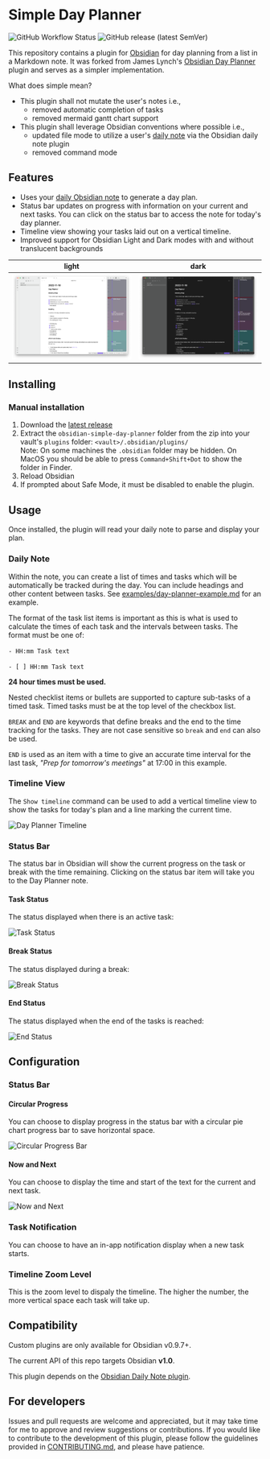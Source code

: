 # Simple Day Planner

![GitHub Workflow Status](https://img.shields.io/github/workflow/status/sessionsdev/obsidian-simple-day-planner/test?logo=github&style=for-the-badge) ![GitHub release (latest SemVer)](https://img.shields.io/github/v/release/sessionsdev/obsidian-simple-day-planner?style=for-the-badge&sort=semver)

This repository contains a plugin for [Obsidian](https://obsidian.md/) for day planning from a list in a Markdown note.  It was forked from James Lynch's [Obsidian Day Planner](https://github.com/lynchjames/obsidian-day-planner) plugin and serves as a simpler implementation.

What does simple mean?
- This plugin shall not mutate the user's notes i.e.,
    - removed automatic completion of tasks
    - removed mermaid gantt chart support
- This plugin shall leverage Obsidian conventions where possible i.e.,
    - updated file mode to utilize a user's [daily note][daily-note] via the Obsidian daily note plugin
    - removed command mode

## Features

- Uses your [daily Obsidian note][daily-note] to generate a day plan.
- Status bar updates on progress with information on your current and next tasks. You can click on the status bar to access the note for today's day planner.
- Timeline view showing your tasks laid out on a vertical timeline.
- Improved support for Obsidian Light and Dark modes with and without translucent backgrounds

|light | dark|
|:----:|:---:|
|![Day Planner Demo Image](https://raw.githubusercontent.com/jdbeightol/obsidian-simple-day-planner/main/images/day-planner-note-preview.png) | ![Day Planner Demo Image Dark](https://raw.githubusercontent.com/jdbeightol/obsidian-simple-day-planner/main/images/day-planner-note-preview-dark.png)|

## Installing

### Manual installation

1. Download the [latest release](https://github.com/sessionsdev/obsidian-simple-day-planner/releases/latest)
1. Extract the `obsidian-simple-day-planner` folder from the zip into your vault's `plugins` folder: `<vault>/.obsidian/plugins/`  
Note: On some machines the `.obsidian` folder may be hidden. On MacOS you should be able to press `Command+Shift+Dot` to show the folder in Finder.
1. Reload Obsidian
1. If prompted about Safe Mode, it must be disabled to enable the plugin.

## Usage

Once installed, the plugin will read your daily note to parse and display your plan.

### Daily Note

Within the note, you can create a list of times and tasks which will be automatically be tracked during the day. You can include headings and other content between tasks.  See [examples/day-planner-example.md](examples/day-planner-example.md) for an example.

The format of the task list items is important as this is what is used to calculate the times of each task and the intervals between tasks. The format must be one of:

 ```- HH:mm Task text```
 
 ```- [ ] HH:mm Task text```
 
 **24 hour times must be used.** 

 Nested checklist items or bullets are supported to capture sub-tasks of a timed task. Timed tasks must be at the top level of the checkbox list.

 `BREAK` and `END` are keywords that define breaks and the end to the time tracking for the tasks. They are not case sensitive so `break` and `end` can also be used.

 `END` is used as an item with a time to give an accurate time interval for the last task, *"Prep for tomorrow's meetings"* at 17:00 in this example.

### Timeline View

The `Show timeline` command can be used to add a vertical timeline view to show the tasks for today's plan and a line marking the current time.

![Day Planner Timeline](https://raw.githubusercontent.com/jdbeightol/obsidian-simple-day-planner/main/images/day-planner-timeline.png)

### Status Bar

The status bar in Obsidian will show the current progress on the task or break with the time remaining. Clicking on the status bar item will take you to the Day Planner note.

#### Task Status

The status displayed when there is an active task:

![Task Status](https://raw.githubusercontent.com/jdbeightol/obsidian-simple-day-planner/main/images/task-status.png)

#### Break Status

The status displayed during a break:

![Break Status](https://raw.githubusercontent.com/jdbeightol/obsidian-simple-day-planner/main/images/break-status.png)

#### End Status

The status displayed when the end of the tasks is reached:

![End Status](https://raw.githubusercontent.com/jdbeightol/obsidian-simple-day-planner/main/images/end-status.png)

## Configuration

### Status Bar

#### Circular Progress

You can choose to display progress in the status bar with a circular pie chart progress bar to save horizontal space.

![Circular Progress Bar](https://raw.githubusercontent.com/jdbeightol/obsidian-simple-day-planner/main/images/circular-progress.png)

#### Now and Next

You can choose to display the time and start of the text for the current and next task.

![Now and Next](https://raw.githubusercontent.com/jdbeightol/obsidian-simple-day-planner/main/images/now-and-next.png)

### Task Notification

You can choose to have an in-app notification display when a new task starts.

### Timeline Zoom Level

This is the zoom level to dispaly the timeline. The higher the number, the more vertical space each task will take up.

## Compatibility

Custom plugins are only available for Obsidian v0.9.7+.

The current API of this repo targets Obsidian **v1.0**.

This plugin depends on the [Obsidian Daily Note plugin][daily-note].

## For developers

Issues and pull requests are welcome and appreciated, but it may take time for me to approve and review suggestions or contributions.  If you would like to contribute to the development of this plugin, please follow the guidelines provided in [CONTRIBUTING.md](CONTRIBUTING.md), and please have patience.

[daily-note]: https://help.obsidian.md/Plugins/Daily+notes
